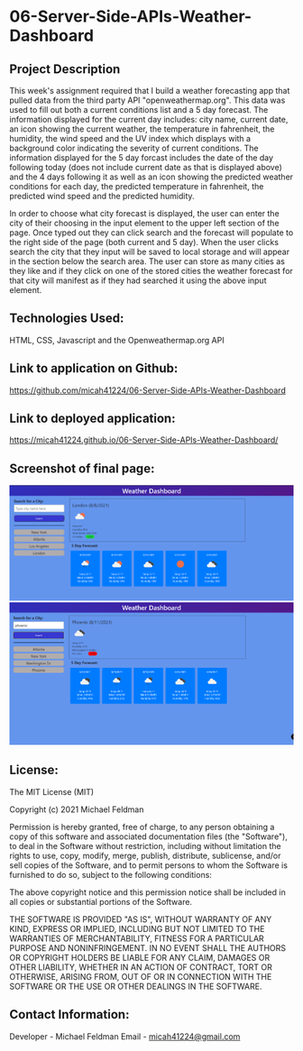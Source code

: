 # 06-Server-Side-APIs-Weather-Dashboard

## Project Description

This week's assignment required that I build a weather forecasting app that pulled data from the third party API "openweathermap.org". This data was used to fill out both a current conditions list and a 5 day forecast. The information displayed for the current day includes: city name, current date, an icon showing the current weather, the temperature in fahrenheit, the humidity, the wind speed and the UV index which displays with a background color indicating the severity of current conditions. The information displayed for the 5 day forcast includes the date of the day following today (does not include current date as that is displayed above) and the 4 days following it as well as an icon showing the predicted weather conditions for each day, the predicted temperature in fahrenheit, the predicted wind speed and the predicted humidity.

In order to choose what city forecast is displayed, the user can enter the city of their choosing in the input element to the upper left section of the page. Once typed out they can click search and the forecast will populate to the right side of the page (both current and 5 day). When the user clicks search the city that they input will be saved to local storage and will appear in the section below the search area. The user can store as many cities as they like and if they click on one of the stored cities the weather forecast for that city will manifest as if they had searched it using the above input element.

## Technologies Used:

HTML, CSS, Javascript and the Openweathermap.org API

## Link to application on Github:

https://github.com/micah41224/06-Server-Side-APIs-Weather-Dashboard

## Link to deployed application:

https://micah41224.github.io/06-Server-Side-APIs-Weather-Dashboard/

## Screenshot of final page:

![Completed Application Page](/screenshots/06-Server-Side-APIs-Weather-Dashboard-App-Screenshot.png)
![Completed Application Page](/screenshots/06-Server-Side-APIs-Weather-Dashboard-App-Screenshot-2.png)

## License:

The MIT License (MIT)

Copyright (c) 2021 Michael Feldman

Permission is hereby granted, free of charge, to any person obtaining a copy of this software and associated documentation files (the "Software"), to deal in the Software without restriction, including without limitation the rights to use, copy, modify, merge, publish, distribute, sublicense, and/or sell copies of the Software, and to permit persons to whom the Software is furnished to do so, subject to the following conditions:

The above copyright notice and this permission notice shall be included in all copies or substantial portions of the Software.

THE SOFTWARE IS PROVIDED "AS IS", WITHOUT WARRANTY OF ANY KIND, EXPRESS OR IMPLIED, INCLUDING BUT NOT LIMITED TO THE WARRANTIES OF MERCHANTABILITY, FITNESS FOR A PARTICULAR PURPOSE AND NONINFRINGEMENT. IN NO EVENT SHALL THE AUTHORS OR COPYRIGHT HOLDERS BE LIABLE FOR ANY CLAIM, DAMAGES OR OTHER LIABILITY, WHETHER IN AN ACTION OF CONTRACT, TORT OR OTHERWISE, ARISING FROM, OUT OF OR IN CONNECTION WITH THE SOFTWARE OR THE USE OR OTHER DEALINGS IN THE SOFTWARE.

## Contact Information:

Developer - Michael Feldman
Email - micah41224@gmail.com
